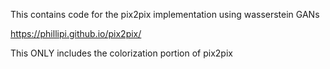This contains code for the pix2pix implementation using wasserstein GANs

https://phillipi.github.io/pix2pix/

This ONLY includes the colorization portion of pix2pix

